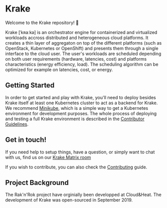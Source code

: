 # Krake

Welcome to the Krake repository! :octopus:

Krake [ˈkʀaːkə] is an orchestrator engine for containerized and virtualized
workloads accross distributed and heterogeneous cloud platforms. It creates a
thin layer of aggregaton on top of the different platforms (such as OpenStack,
Kubernetes or OpenShift) and presents them through a single interface to the
cloud user. The user's workloads are scheduled depending on both user
requirements (hardware, latencies, cost) and platforms characteristics (energy
efficiency, load). The scheduling algorithm can be optimized for example on
latencies, cost, or energy.


## Getting Started

In order to get started and play with Krake, you'll need to deploy besides
Krake itself at least one Kubernetes cluster to act as a backend for Krake. We
recommend
[Minikube](https://kubernetes.io/docs/setup/learning-environment/minikube/),
which is a simple way to get a Kubernetes environment for development
purposes. The whole process of deploying and testing a full Krake environment
is described in the [Contributor
Guidelines](CONTRIBUTING.md#setup-a-development-environment).


## Get in touch!

If you need help to setup things, have a question, or simply want to chat with
us, find us on our [Krake Matrix
room](https://riot.im/app/#/room/#krake:matrix.org)

If you wish to contribute, you can also check the
[Contributing](CONTRIBUTING.md) guide.


## Project Background

The Rak'n'Rok project have orginially been developped at Cloud&Heat. The
development of Krake was open-sourced in September 2019.
